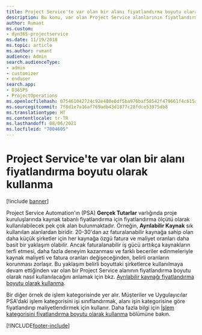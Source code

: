 ```yaml
---
title: Project Service'te var olan bir alanı fiyatlandırma boyutu olarak kullanma
description: Bu konu, var olan Project Service alanlarının fiyatlandırma boyutları olarak kullanılması hakkında bilgi sağlar.
author: Rumant
ms.custom:
- dyn365-projectservice
ms.date: 11/19/2018
ms.topic: article
ms.author: rumant
audience: Admin
search.audienceType:
- admin
- customizer
- enduser
search.app:
- D365PS
- ProjectOperations
ms.openlocfilehash: 075461042724c92e480e0df5ba976baf58542f479661f4c615aa442a150d0f8a
ms.sourcegitcommit: 7f8d1e7a16af769adb43d1877c28fdce53975db8
ms.translationtype: HT
ms.contentlocale: tr-TR
ms.lasthandoff: 08/06/2021
ms.locfileid: "7004605"
---
```

# <a name="use-an-existing-field-in-project-service-as-a-pricing-dimension"></a>Project Service'te var olan bir alanı fiyatlandırma boyutu olarak kullanma

[!include [banner](../includes/psa-now-project-operations.md)]

Project Service Automation'ın (PSA) **Gerçek Tutarlar** varlığında proje kuruluşlarında kaynak tabanlı fiyatlandırma için fiyatlandırma ölçütü olarak kullanılabilecek pek çok alan bulunmaktadır. Örneğin, **Ayrılabilir Kaynak** sık kullanılan alanlardan biridir. 20-30'dan az faturalanabilir kaynağa sahip olan daha küçük şirketler için her kaynağa özgü fatura ve maliyet oranları daha basit bir yaklaşım olabilir. Ancak faturalanabilir iş gücü arttıkça kaynakların terfi etmesi, daha fazla deneyim kazanması ve farklı beceriler edinmeleriyle kaynak maliyeti ve fatura oranları değişeceğinden, belirli oranların korunması zorlaşır. Bu yaklaşım belirli boyuttaki şirketlerce kullanılmaya devam ettiğinden var olan bir Project Service alanının fiyatlandırma boyutu olarak nasıl kullanılacağını anlamak için bkz. [Ayrılabilir kaynağı fiyatlandırma boyutu olarak kullanma](bookable-resource-pricing-dimension.md).

Bir diğer örnek de işlem kategorisinde yer alır. Müşteriler ve Uygulayıcılar PSA'daki işlem kategorisini işi sınıflandırmak, alanı işin kategorisine göre fiyatlandırıp maliyetlendirmek için kullanır. Daha fazla bilgi için [İşlem kategorisini fiyatlandırma boyutu olarak kullanma](transaction-category-pricing-dimension.md) bölümüne bakın.


[!INCLUDE[footer-include](../includes/footer-banner.md)]